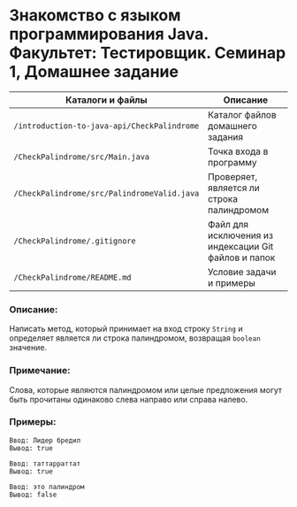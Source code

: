 # Знакомство с языком программирования Java. Факультет: Тестировщик. Семинар 1, Домашнее задание

Каталоги и файлы                            | Описание
--------------------------------------------|-----------------------------------------------------
`/introduction-to-java-api/CheckPalindrome` | Каталог файлов домашнего задания
`/CheckPalindrome/src/Main.java`            | Точка входа в программу
`/CheckPalindrome/src/PalindromeValid.java` | Проверяет, является ли строка палиндромом
`/CheckPalindrome/.gitignore`               | Файл для исключения из индексации Git файлов и папок
`/CheckPalindrome/README.md`                | Условие задачи и примеры

### Описание:

Написать метод, который принимает на вход строку `String` и определяет является ли строка палиндромом, возвращая `boolean` значение.

### Примечание:

Слова, которые являются палиндромом или целые предложения могут быть прочитаны одинаково слева направо или справа налево.

### Примеры:

```
Ввод: Лидер бредил
Вывод: true
```
```
Ввод: таттарраттат
Вывод: true
```
```
Ввод: это палиндром
Вывод: false
```

